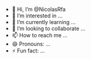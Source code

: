 - 👋 Hi, I’m @NicolasRfa
- 👀 I’m interested in ...
- 🌱 I’m currently learning ...
- 💞️ I’m looking to collaborate ...
- 📫 How to reach me ...
- 😄 Pronouns: ...
- ⚡ Fun fact: ...

<!---
NicolasRfa/NicolasRfa is a ✨ special ✨ repository because its `README.md` (this file) appears on your GitHub profile.
You can click the Preview link to take a look at your changes.
--->
